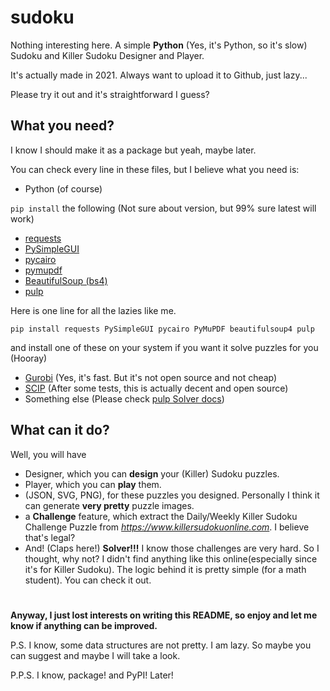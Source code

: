 # sudoku

Nothing interesting here. A simple **Python** (Yes, it's Python, so it's slow) Sudoku and Killer Sudoku Designer and Player.

It's actually made in 2021. Always want to upload it to Github, just lazy...

Please try it out and it's straightforward I guess?

## What you need?

I know I should make it as a package but yeah, maybe later.

You can check every line in these files, but I believe what you need is:

- Python (of course)

`pip install` the following (Not sure about version, but 99% sure latest will work)
- [requests](https://requests.readthedocs.io/)
- [PySimpleGUI](https://www.pysimplegui.org/en/latest/)
- [pycairo](https://pycairo.readthedocs.io/)
- [pymupdf](https://pymupdf.readthedocs.io/)
- [BeautifulSoup (bs4)](https://www.crummy.com/software/BeautifulSoup/bs4/doc/)
- [pulp](https://coin-or.github.io/pulp/)

Here is one line for all the lazies like me.
```
pip install requests PySimpleGUI pycairo PyMuPDF beautifulsoup4 pulp
```

and install one of these on your system if you want it solve puzzles for you (Hooray)
- [Gurobi](https://www.gurobi.com/) (Yes, it's fast. But it's not open source and not cheap)
- [SCIP](https://www.scipopt.org/) (After some tests, this is actually decent and open source)
- Something else (Please check [pulp Solver docs](https://coin-or.github.io/pulp/guides/how_to_configure_solvers.html))

## What can it do?

Well, you will have 
- Designer, which you can **design** your (Killer) Sudoku puzzles.
- Player, which you can **play** them.
- (JSON, SVG, PNG), for these puzzles you designed. Personally I think it can generate **very pretty** puzzle images.
- a **Challenge** feature, which extract the Daily/Weekly Killer Sudoku Challenge Puzzle from *https://www.killersudokuonline.com*. I believe that's legal?
- And! (Claps here!) **Solver!!!** I know those challenges are very hard. So I thought, why not? I didn't find anything like this online(especially since it's for Killer Sudoku). The logic behind it is pretty simple (for a math student). You can check it out.

#

**Anyway, I just lost interests on writing this README, so enjoy and let me know if anything can be improved.**

P.S. I know, some data structures are not pretty. I am lazy. So maybe you can suggest and maybe I will take a look.

P.P.S. I know, package! and PyPI! Later! 
